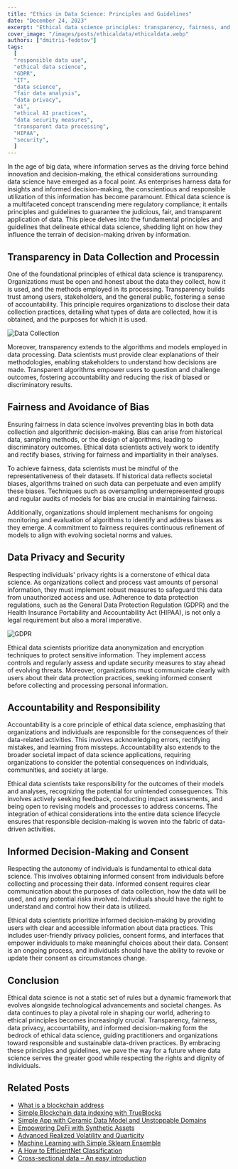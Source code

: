 ```yaml
---
title: "Ethics in Data Science: Principles and Guidelines"
date: "December 24, 2023"
excerpt: "Ethical data science principles: transparency, fairness, and accountability. Navigate responsible decision-making in the data-driven era."
cover_image: "/images/posts/ethicaldata/ethicaldata.webp"
authors: ["dmitrii-fedotov"]
tags:
  [
  "responsible data use",
  "ethical data science",
  "GDPR",
  "IT",
  "data science",
  "fair data analysis",
  "data privacy",
  "ai",
  "ethical AI practices",
  "data security measures",
  "transparent data processing",
  "HIPAA",
  "security",
  ]
---
```


In the age of big data, where information serves as the driving force behind innovation and decision-making, the ethical considerations surrounding data science have emerged as a focal point. As enterprises harness data for insights and informed decision-making, the conscientious and responsible utilization of this information has become paramount. Ethical data science is a multifaceted concept transcending mere regulatory compliance; it entails principles and guidelines to guarantee the judicious, fair, and transparent application of data. This piece delves into the fundamental principles and guidelines that delineate ethical data science, shedding light on how they influence the terrain of decision-making driven by information.

## Transparency in Data Collection and Processin

One of the foundational principles of ethical data science is transparency. Organizations must be open and honest about the data they collect, how it is used, and the methods employed in its processing. Transparency builds trust among users, stakeholders, and the general public, fostering a sense of accountability. This principle requires organizations to disclose their data collection practices, detailing what types of data are collected, how it is obtained, and the purposes for which it is used.

![Data Collection](/images/posts/ethicaldata/collection.webp)

Moreover, transparency extends to the algorithms and models employed in data processing. Data scientists must provide clear explanations of their methodologies, enabling stakeholders to understand how decisions are made. Transparent algorithms empower users to question and challenge outcomes, fostering accountability and reducing the risk of biased or discriminatory results.

## Fairness and Avoidance of Bias

Ensuring fairness in data science involves preventing bias in both data collection and algorithmic decision-making. Bias can arise from historical data, sampling methods, or the design of algorithms, leading to discriminatory outcomes. Ethical data scientists actively work to identify and rectify biases, striving for fairness and impartiality in their analyses.

To achieve fairness, data scientists must be mindful of the representativeness of their datasets. If historical data reflects societal biases, algorithms trained on such data can perpetuate and even amplify these biases. Techniques such as oversampling underrepresented groups and regular audits of models for bias are crucial in maintaining fairness.

Additionally, organizations should implement mechanisms for ongoing monitoring and evaluation of algorithms to identify and address biases as they emerge. A commitment to fairness requires continuous refinement of models to align with evolving societal norms and values.

## Data Privacy and Security

Respecting individuals' privacy rights is a cornerstone of ethical data science. As organizations collect and process vast amounts of personal information, they must implement robust measures to safeguard this data from unauthorized access and use. Adherence to data protection regulations, such as the General Data Protection Regulation (GDPR) and the Health Insurance Portability and Accountability Act (HIPAA), is not only a legal requirement but also a moral imperative.

![GDPR](/images/posts/ethicaldata/gdpr.webp)

Ethical data scientists prioritize data anonymization and encryption techniques to protect sensitive information. They implement access controls and regularly assess and update security measures to stay ahead of evolving threats. Moreover, organizations must communicate clearly with users about their data protection practices, seeking informed consent before collecting and processing personal information.

## Accountability and Responsibility

Accountability is a core principle of ethical data science, emphasizing that organizations and individuals are responsible for the consequences of their data-related activities. This involves acknowledging errors, rectifying mistakes, and learning from missteps. Accountability also extends to the broader societal impact of data science applications, requiring organizations to consider the potential consequences on individuals, communities, and society at large.

Ethical data scientists take responsibility for the outcomes of their models and analyses, recognizing the potential for unintended consequences. This involves actively seeking feedback, conducting impact assessments, and being open to revising models and processes to address concerns. The integration of ethical considerations into the entire data science lifecycle ensures that responsible decision-making is woven into the fabric of data-driven activities.

## Informed Decision-Making and Consent

Respecting the autonomy of individuals is fundamental to ethical data science. This involves obtaining informed consent from individuals before collecting and processing their data. Informed consent requires clear communication about the purposes of data collection, how the data will be used, and any potential risks involved. Individuals should have the right to understand and control how their data is utilized.

Ethical data scientists prioritize informed decision-making by providing users with clear and accessible information about data practices. This includes user-friendly privacy policies, consent forms, and interfaces that empower individuals to make meaningful choices about their data. Consent is an ongoing process, and individuals should have the ability to revoke or update their consent as circumstances change.

## Conclusion

Ethical data science is not a static set of rules but a dynamic framework that evolves alongside technological advancements and societal changes. As data continues to play a pivotal role in shaping our world, adhering to ethical principles becomes increasingly crucial. Transparency, fairness, data privacy, accountability, and informed decision-making form the bedrock of ethical data science, guiding practitioners and organizations toward responsible and sustainable data-driven practices. By embracing these principles and guidelines, we pave the way for a future where data science serves the greater good while respecting the rights and dignity of individuals.

## Related Posts

- [What is a blockchain address](https://dspyt.com/what-is-blockchain-address)
- [Simple Blockchain data indexing with TrueBlocks](https://dspyt.com/blockchain-data-indexer-with-trueblocks)
- [Simple App with Ceramic Data Model and Unstoppable Domains](https://dspyt.com/simple-app-with-ceramic-data-model-and-unstoppable-domains)
- [Empowering DeFi with Synthetic Assets](https://dspyt.com/synthetix-unleashing-the-power)
- [Advanced Realized Volatility and Quarticity](https://dspyt.com/advanced-realized-volatility-and-quarticity)
- [Machine Learning with Simple Sklearn Ensemble](https://dspyt.com/machine-learning-simple-sklearn-ensemble)
- [A How to EfficientNet Classification](https://dspyt.com/efficientnet-classification)
- [Cross-sectional data – An easy introduction](https://dspyt.com/cross-sectional-data-an-easy-introduction)
